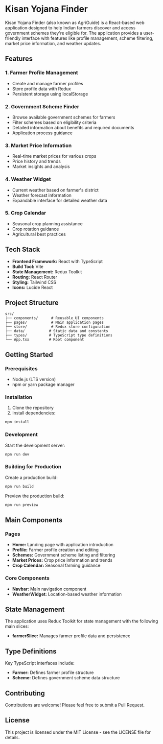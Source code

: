 # Kisan Yojana Finder

Kisan Yojana Finder (also known as AgriGuide) is a React-based web application designed to help Indian farmers discover and access government schemes they're eligible for. The application provides a user-friendly interface with features like profile management, scheme filtering, market price information, and weather updates.

## Features

### 1. Farmer Profile Management
- Create and manage farmer profiles
- Store profile data with Redux
- Persistent storage using localStorage

### 2. Government Scheme Finder
- Browse available government schemes for farmers
- Filter schemes based on eligibility criteria
- Detailed information about benefits and required documents
- Application process guidance

### 3. Market Price Information
- Real-time market prices for various crops
- Price history and trends
- Market insights and analysis

### 4. Weather Widget
- Current weather based on farmer's district
- Weather forecast information
- Expandable interface for detailed weather data

### 5. Crop Calendar
- Seasonal crop planning assistance
- Crop rotation guidance
- Agricultural best practices

## Tech Stack

- **Frontend Framework:** React with TypeScript
- **Build Tool:** Vite
- **State Management:** Redux Toolkit
- **Routing:** React Router
- **Styling:** Tailwind CSS
- **Icons:** Lucide React

## Project Structure

```
src/
├── components/      # Reusable UI components
├── pages/           # Main application pages
├── store/           # Redux store configuration
├── data/           # Static data and constants
├── types/          # TypeScript type definitions
└── App.tsx         # Root component
```

## Getting Started

### Prerequisites

- Node.js (LTS version)
- npm or yarn package manager

### Installation

1. Clone the repository
2. Install dependencies:
```bash
npm install
```

### Development

Start the development server:
```bash
npm run dev
```

### Building for Production

Create a production build:
```bash
npm run build
```

Preview the production build:
```bash
npm run preview
```

## Main Components

### Pages
- **Home:** Landing page with application introduction
- **Profile:** Farmer profile creation and editing
- **Schemes:** Government scheme listing and filtering
- **Market Prices:** Crop price information and trends
- **Crop Calendar:** Seasonal farming guidance

### Core Components
- **Navbar:** Main navigation component
- **WeatherWidget:** Location-based weather information

## State Management

The application uses Redux Toolkit for state management with the following main slices:
- **farmerSlice:** Manages farmer profile data and persistence

## Type Definitions

Key TypeScript interfaces include:
- **Farmer:** Defines farmer profile structure
- **Scheme:** Defines government scheme data structure

## Contributing

Contributions are welcome! Please feel free to submit a Pull Request.

## License

This project is licensed under the MIT License - see the LICENSE file for details.